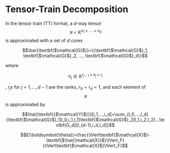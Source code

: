 # Tensor-Train Decomposition

In the tensor train (TT) format, a $d$-way tensor $$\textbf{$\mathcal{Y}$} \in \mathbb{R}^{n_1\times .... \times n_d}$$ is approximated with a set of $d$ cores

$$\bar{\textbf{$\mathcal{G}$}}=\{\textbf{$\mathcal{G}$}_1, \textbf{$\mathcal{G}$}_2, ..., \textbf{$\mathcal{G}$}_d\}$$ 

where 

$$\textbf{$\mathcal{G}$}_j \in \mathbb{R}^{r_{j-1}\times n_j \times r_{j}}$$

, $r_js$ for $j=1,...,d-1$ are the ranks, $r_0=r_d=1$, and each element of $$\textbf{$\mathcal{Y}$}$$ is approximated by

$$\hat{\textbf{{$\mathcal{Y}$}}}[i_1,...,i_d]=\sum_{l_0,...,l_d} {\textbf{$\mathcal{G}$}_1[l_0,i_1,l_1]\textbf{$\mathcal{G}$}_2[l_1,i_2,l_2]...\textbf{G_d}[l_{d-1},i_d,l_d]}$$


$$E(\boldsymbol{\theta})=\frac{\lVert\textbf{$\mathcal{X}$}-\textbf{$\hat{\mathcal{X}}$}\lVert_F}{\lVert\textbf{$\mathcal{X}$}\lVert_F}$$
